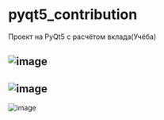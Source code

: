 # pyqt5_contribution
Проект на PyQt5 с расчётом вклада(Учёба)  


![image](https://user-images.githubusercontent.com/40400854/169982580-09d47ef7-20f3-4adf-bec8-b5310c92cadb.png)  
---  
![image](https://user-images.githubusercontent.com/40400854/170026170-b7436972-a975-499e-8801-8a3f26914113.png)  
---  
![image](https://user-images.githubusercontent.com/40400854/170029456-0f9fcb87-1496-4e91-b9c0-898f019fa5a8.png)

